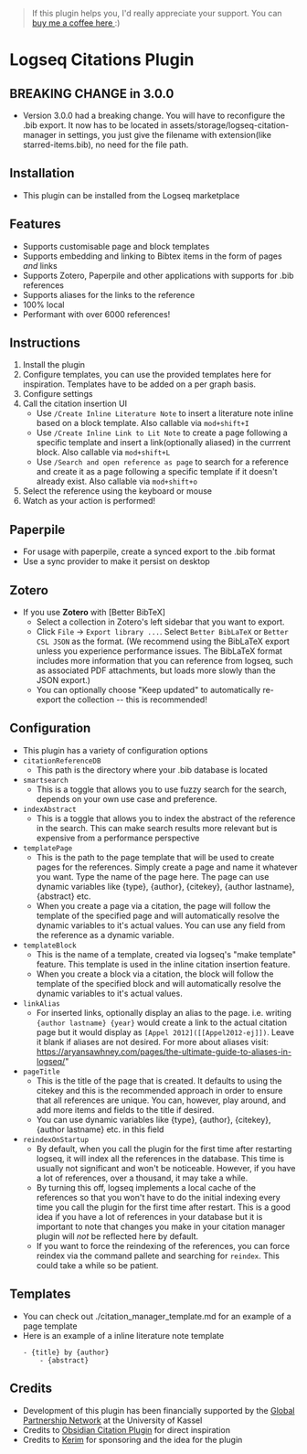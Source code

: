 >If this plugin helps you, I'd really appreciate your support. You can [buy me a coffee here ](https://www.buymeacoffee.com/sawhney17) :)
# Logseq Citations Plugin

## BREAKING CHANGE in 3.0.0
- Version 3.0.0 had a breaking change. You will have to reconfigure the .bib export. It now has to be located in assets/storage/logseq-citation-manager in settings, you just give the filename with extension(like starred-items.bib), no need for the file path.

## Installation
- This plugin can be installed from the Logseq marketplace
## Features
- Supports customisable page and block templates
- Supports embedding and linking to Bibtex items in the form of pages *and* links
- Supports Zotero, Paperpile and other applications with supports for .bib references
- Supports aliases for the links to the reference
- 100% local
- Performant with over 6000 references!

## Instructions
1. Install the plugin
2. Configure templates, you can use the provided templates here for inspiration. Templates have to be added on a per graph basis. 
3. Configure settings
4. Call the citation insertion UI
	- Use `/Create Inline Literature Note` to insert a literature note inline based on a block template. Also callable via `mod+shift+I`
	- Use `/Create Inline Link to Lit Note` to create a page following a specific template and insert a link(optionally aliased) in the currrent block. Also callable via `mod+shift+L`
	- Use `/Search and open reference as page` to search for a reference and create it as a page following a specific template if it doesn't already exist. Also callable via `mod+shift+o`
5. Select the reference using the keyboard or mouse
6. Watch as your action is performed!


## Paperpile
- For usage with paperpile, create a synced export to the .bib format
- Use a sync provider to make it persist on desktop
## Zotero
- If you use **Zotero** with [Better BibTeX]
  - Select a collection in Zotero's left sidebar that you want to export.
  - Click `File` -> `Export library ...`. Select `Better BibLaTeX` or `Better CSL JSON` as the format. (We recommend using the BibLaTeX export unless you experience performance issues. The BibLaTeX format includes more information that you can reference from logseq, such as associated PDF attachments, but loads more slowly than the JSON export.)
  - You can optionally choose "Keep updated" to automatically re-export the collection -- this is recommended!
## Configuration
- This plugin has a variety of configuration options
- `citationReferenceDB`
	- This path is the directory where your .bib database is located
- `smartsearch`
	- This is a toggle that allows you to use fuzzy search for the search, depends on your own use case and preference. 
- `indexAbstract`
	- This is a toggle that allows you to index the abstract of the reference in the search. This can make search results more relevant but is expensive from a performance perspective
- `templatePage`
	- This is the path to the page template that will be used to create pages for the references. Simply create a page and name it whatever you want. Type the name of the page here. The page can use dynamic variables like {type}, {author}, {citekey}, {author lastname}, {abstract} etc. 
	- When you create a page via a citation, the page will follow the template of the specified page and will automatically resolve the dynamic variables to it's actual values. You can use any field from the reference as a dynamic variable. 
- `templateBlock`
	- This is the name of a template, created via logseq's "make template" feature. This template is used in the inline citation insertion feature.
	- When you create a block via a citation, the block will follow the template of the specified block and will automatically resolve the dynamic variables to it's actual values.
- `linkAlias`
	- For inserted links, optionally display an alias to the page. i.e. writing `{author lastname} {year}` would create a link to the actual citation page but it would display as `[Appel 2012]([[Appel2012-ej]])`. Leave it blank if aliases are not desired. For more about aliases visit: https://aryansawhney.com/pages/the-ultimate-guide-to-aliases-in-logseq/"
- `pageTitle`
	- This is the title of the page that is created. It defaults to using the citekey and this is the recommended approach in order to ensure that all references are unique. You can, however, play around, and add more items and fields to the title if desired. 
	- You can use dynamic variables like {type}, {author}, {citekey}, {author lastname} etc. in this field
- `reindexOnStartup`
	- By default, when you call the plugin for the first time after restarting logseq, it will index all the references in the database. This time is usually not significant and won't be noticeable. However, if you have a lot of references, over a thousand, it may take a while. 
	- By turning this off, logseq implements a local cache of the references so that you won't have to do the initial indexing every time you call the plugin for the first time after restart. This is a good idea if you have a lot of references in your database but it is important to note that changes you make in your citation manager plugin will *not* be reflected here by default. 
	- If you want to force the reindexing of the references, you can force reindex via the command pallete and searching for `reindex`. This could take a while so be patient. 

## Templates
 - You can check out ./citation_manager_template.md for an example of a page template
 - Here is an example of a inline literature note template
	```
	- {title} by {author}
		- {abstract}
	```
## Credits
- Development of this plugin has been financially supported by the [Global Partnership Network]( https://www.uni-kassel.de/forschung/global-partnership-network/home) at the University of Kassel
- Credits to [Obsidian Citation Plugin](https://github.com/hans/obsidian-citation-plugin) for direct inspiration
- Credits to [Kerim](https://github.com/kerim) for sponsoring and the idea for the plugin


